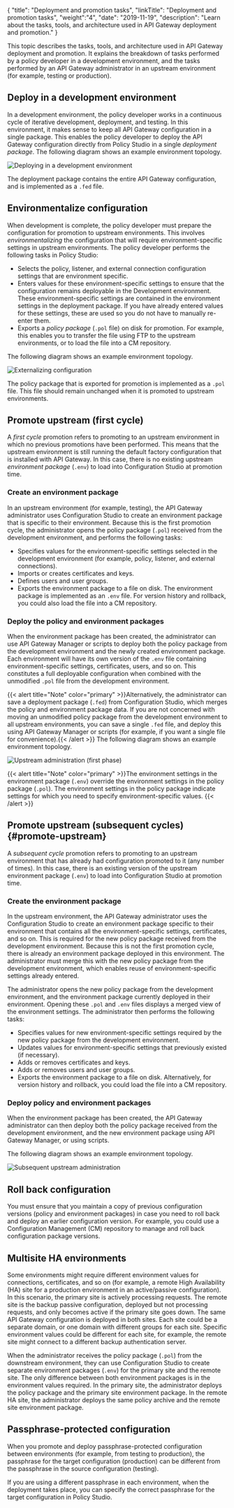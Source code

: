 {
"title": "Deployment and promotion tasks",
"linkTitle": "Deployment and promotion tasks",
"weight":"4",
"date": "2019-11-19",
"description": "Learn about the tasks, tools, and architecture used in API Gateway deployment and promotion."
}

This topic describes the tasks, tools, and architecture used in API Gateway deployment and promotion. It explains the breakdown of tasks performed by a policy developer in a development environment, and the tasks performed by an API Gateway administrator in an upstream environment (for example, testing or production).

## Deploy in a development environment

In a development environment, the policy developer works in a continuous cycle of iterative development, deployment, and testing. In this environment, it makes sense to keep all API Gateway configuration in a single package. This enables the policy developer to deploy the API Gateway configuration directly from Policy Studio in a single *deployment package*. The following diagram shows an example environment topology.

![Deploying in a development environment](/Images/docbook/images/promotion/deploy_dev_env.png)

The deployment package contains the entire API Gateway configuration, and is implemented as a `.fed` file.

## Environmentalize configuration

When development is complete, the policy developer must prepare the configuration for promotion to upstream environments. This involves *environmentalizing*
the configuration that will require environment-specific settings in upstream environments. The policy developer performs the following tasks in Policy Studio:

* Selects the policy, listener, and external connection configuration settings that are environment specific.
* Enters values for these environment-specific settings to ensure that the configuration remains deployable in the Development environment. These environment-specific settings are contained in the environment settings in the deployment package. If you have already entered values for these settings, these are used so you do not have to manually re-enter them.
* Exports a *policy package* (`.pol` file) on disk for promotion. For example, this enables you to transfer the file using FTP to the upstream environments, or to load the file into a CM repository.

The following diagram shows an example environment topology.

![Externalizing configuration](/Images/docbook/images/promotion/extern_config.png)

The policy package that is exported for promotion is implemented as a `.pol` file. This file should remain unchanged when it is promoted to upstream environments.

## Promote upstream (first cycle)

A *first cycle* promotion refers to promoting to an upstream environment in which no previous promotions have been performed. This means that the upstream environment is still running the default factory configuration that is installed with API Gateway. In this case, there is no existing upstream *environment package* (`.env`) to load into Configuration Studio at promotion time.

### Create an environment package

In an upstream environment (for example, testing), the API Gateway administrator uses Configuration Studio to create an environment package that is specific to their environment. Because this is the first promotion cycle, the administrator opens the policy package (`.pol`) received from the development environment, and performs the following tasks:

* Specifies values for the environment-specific settings selected in the development environment (for example, policy, listener, and external connections).
* Imports or creates certificates and keys.
* Defines users and user groups.
* Exports the environment package to a file on disk. The environment package is implemented as an `.env` file. For version history and rollback, you could also load the file into a CM repository.

### Deploy the policy and environment packages

When the environment package has been created, the administrator can use API Gateway Manager or scripts to deploy both the policy package from the development environment and the newly created environment package. Each environment will have its own version of the `.env` file containing environment-specific settings, certificates, users, and so on. This constitutes a full deployable configuration when combined with the unmodified `.pol` file from the development environment.

{{< alert title="Note" color="primary" >}}Alternatively, the administrator can save a deployment package (`.fed`) from Configuration Studio, which merges the policy and environment package data. If you are not concerned with moving an unmodified policy package from the development environment to all upstream environments, you can save a single `.fed`
file, and deploy this using API Gateway Manager or scripts (for example, if you want a single file for convenience).{{< /alert >}}
The following diagram shows an example environment topology.

![Upstream administration (first phase)](/Images/docbook/images/promotion/upstream_phase1.png)

{{< alert title="Note" color="primary" >}}The environment settings in the environment package (`.env`) override the environment settings in the policy package (`.pol`). The environment settings in the policy package indicate settings for which you need to specify environment-specific values. {{< /alert >}}

## Promote upstream (subsequent cycles) {#promote-upstream}

A *subsequent cycle* promotion refers to promoting to an upstream environment that has already had configuration promoted to it (any number of times). In this case, there is an existing version of the upstream environment package (`.env`) to load into Configuration Studio at promotion time.

### Create the environment package

In the upstream environment, the API Gateway administrator uses the Configuration Studio to create an environment package specific to their environment that contains all the environment-specific settings, certificates, and so on. This is required for the new policy package received from the development environment. Because this is not the first promotion cycle, there is already an environment package deployed in this environment. The administrator must merge this with the new policy package from the development environment, which enables reuse of environment-specific settings already entered.

The administrator opens the new policy package from the development environment, and the environment package currently deployed in their environment. Opening these `.pol` and `.env` files displays a merged view of the environment settings. The administrator then performs the following tasks:

* Specifies values for new environment-specific settings required by the new policy package from the development environment.
* Updates values for environment-specific settings that previously existed (if necessary).
* Adds or removes certificates and keys.
* Adds or removes users and user groups.
* Exports the environment package to a file on disk. Alternatively, for version history and rollback, you could load the file into a CM repository.

### Deploy policy and environment packages

When the environment package has been created, the API Gateway administrator can then deploy both the policy package received from the development environment, and the new environment package using API Gateway Manager, or using scripts.

The following diagram shows an example environment topology.

![Subsequent upstream administration](/Images/docbook/images/promotion/upstream_phase2.png)

## Roll back configuration

You must ensure that you maintain a copy of previous configuration versions (policy and environment packages) in case you need to roll back and deploy an earlier configuration version. For example, you could use a Configuration Management (CM) repository to manage and roll back configuration package versions.

## Multisite HA environments

Some environments might require different environment values for connections, certificates, and so on (for example, a remote High Availability (HA) site for a production environment in an active/passive configuration). In this scenario, the primary site is actively processing requests. The remote site is the backup passive configuration, deployed but not processing requests, and only becomes active if the primary site goes down. The same API Gateway configuration is deployed in both sites. Each site could be a separate domain, or one domain with different groups for each site. Specific environment values could be different for each site, for example, the remote site might connect to a different backup authentication server.

When the administrator receives the policy package (`.pol`) from the downstream environment, they can use Configuration Studio to create separate environment packages (`.env`) for the primary site and the remote site. The only difference between both environment packages is in the environment values required. In the primary site, the administrator deploys the policy package and the primary site environment package. In the remote HA site, the administrator deploys the same policy archive and the remote site environment package.

## Passphrase-protected configuration

When you promote and deploy passphrase-protected configuration between environments (for example, from testing to production), the passphrase for the target configuration (production) can be different from the passphrase in the source configuration (testing).

If you are using a different passphrase in each environment, when the deployment takes place, you can specify the correct passphrase for the target configuration in Policy Studio.
